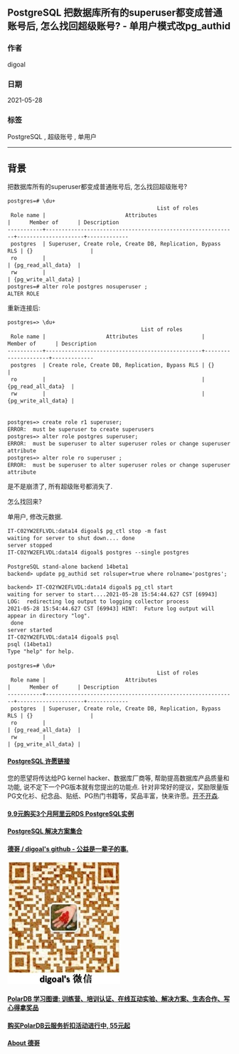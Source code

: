 ## PostgreSQL 把数据库所有的superuser都变成普通账号后, 怎么找回超级账号?  - 单用户模式改pg_authid    
  
### 作者  
digoal  
  
### 日期  
2021-05-28  
  
### 标签  
PostgreSQL , 超级账号 , 单用户   
  
----  
  
## 背景  
  
把数据库所有的superuser都变成普通账号后, 怎么找回超级账号?    
  
```  
postgres=# \du+  
                                               List of roles  
 Role name |                         Attributes                         |      Member of      | Description   
-----------+------------------------------------------------------------+---------------------+-------------  
 postgres  | Superuser, Create role, Create DB, Replication, Bypass RLS | {}                  |   
 ro        |                                                            | {pg_read_all_data}  |   
 rw        |                                                            | {pg_write_all_data} |   
postgres=# alter role postgres nosuperuser ;  
ALTER ROLE  
```  
  
重新连接后:  
  
```  
postgres=> \du+  
                                          List of roles  
 Role name |                   Attributes                    |      Member of      | Description   
-----------+-------------------------------------------------+---------------------+-------------  
 postgres  | Create role, Create DB, Replication, Bypass RLS | {}                  |   
 ro        |                                                 | {pg_read_all_data}  |   
 rw        |                                                 | {pg_write_all_data} |   
  
  
postgres=> create role r1 superuser;  
ERROR:  must be superuser to create superusers  
postgres=> alter role postgres superuser;  
ERROR:  must be superuser to alter superuser roles or change superuser attribute  
postgres=> alter role ro superuser ;  
ERROR:  must be superuser to alter superuser roles or change superuser attribute  
```  
  
是不是崩溃了, 所有超级账号都消失了.    
  
怎么找回来?   
  
单用户, 修改元数据.   
  
```  
IT-C02YW2EFLVDL:data14 digoal$ pg_ctl stop -m fast  
waiting for server to shut down.... done  
server stopped  
IT-C02YW2EFLVDL:data14 digoal$ postgres --single postgres  
  
PostgreSQL stand-alone backend 14beta1  
backend> update pg_authid set rolsuper=true where rolname='postgres';  
```  
  
```  
backend> IT-C02YW2EFLVDL:data14 digoal$ pg_ctl start  
waiting for server to start....2021-05-28 15:54:44.627 CST [69943] LOG:  redirecting log output to logging collector process  
2021-05-28 15:54:44.627 CST [69943] HINT:  Future log output will appear in directory "log".  
 done  
server started  
IT-C02YW2EFLVDL:data14 digoal$ psql  
psql (14beta1)  
Type "help" for help.  
  
postgres=# \du+  
                                               List of roles  
 Role name |                         Attributes                         |      Member of      | Description   
-----------+------------------------------------------------------------+---------------------+-------------  
 postgres  | Superuser, Create role, Create DB, Replication, Bypass RLS | {}                  |   
 ro        |                                                            | {pg_read_all_data}  |   
 rw        |                                                            | {pg_write_all_data} |   
```  
  
  
  
  
#### [PostgreSQL 许愿链接](https://github.com/digoal/blog/issues/76 "269ac3d1c492e938c0191101c7238216")
您的愿望将传达给PG kernel hacker、数据库厂商等, 帮助提高数据库产品质量和功能, 说不定下一个PG版本就有您提出的功能点. 针对非常好的提议，奖励限量版PG文化衫、纪念品、贴纸、PG热门书籍等，奖品丰富，快来许愿。[开不开森](https://github.com/digoal/blog/issues/76 "269ac3d1c492e938c0191101c7238216").  
  
  
#### [9.9元购买3个月阿里云RDS PostgreSQL实例](https://www.aliyun.com/database/postgresqlactivity "57258f76c37864c6e6d23383d05714ea")
  
  
#### [PostgreSQL 解决方案集合](https://yq.aliyun.com/topic/118 "40cff096e9ed7122c512b35d8561d9c8")
  
  
#### [德哥 / digoal's github - 公益是一辈子的事.](https://github.com/digoal/blog/blob/master/README.md "22709685feb7cab07d30f30387f0a9ae")
  
  
![digoal's wechat](../pic/digoal_weixin.jpg "f7ad92eeba24523fd47a6e1a0e691b59")
  
  
#### [PolarDB 学习图谱: 训练营、培训认证、在线互动实验、解决方案、生态合作、写心得拿奖品](https://www.aliyun.com/database/openpolardb/activity "8642f60e04ed0c814bf9cb9677976bd4")
  
  
#### [购买PolarDB云服务折扣活动进行中, 55元起](https://www.aliyun.com/activity/new/polardb-yunparter?userCode=bsb3t4al "e0495c413bedacabb75ff1e880be465a")
  
  
#### [About 德哥](https://github.com/digoal/blog/blob/master/me/readme.md "a37735981e7704886ffd590565582dd0")
  
